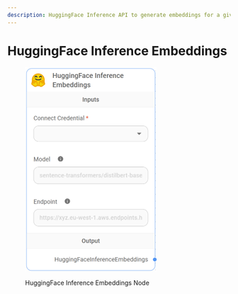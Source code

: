 ```yaml
---
description: HuggingFace Inference API to generate embeddings for a given text.
---
```


# HuggingFace Inference Embeddings

<figure><img src="../../../.gitbook/assets/image (5).png" alt="" width="297"><figcaption><p>HuggingFace Inference Embeddings Node</p></figcaption></figure>
